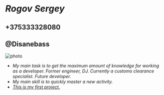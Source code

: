 # ***Rogov Sergey***
## \+375333328080
## @Disanebass
![photo](/blob/gh-pages/photo.jpg "фотография")
- *My main task is to get the maximum amount of knowledge for working as a developer. Former engineer, DJ. Currently a customs clearance specialist. Future developer.*
- *My main skill is to quickly master a new activity.*
- [*This is my first project.*](https://github.com/Disanebass/rsschool-cv.git "My CV")